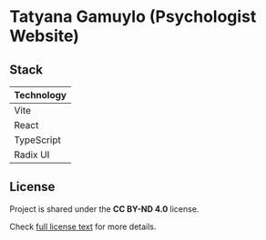 # Tatyana Gamuylo (Psychologist Website)

## Stack

| Technology |
| ---------- |
| Vite       |
| React      |
| TypeScript |
| Radix UI   |

## License

Project is shared under the **CC BY-ND 4.0** license.

Check [full license text](https://creativecommons.org/licenses/by-nd/4.0/) for more details.

